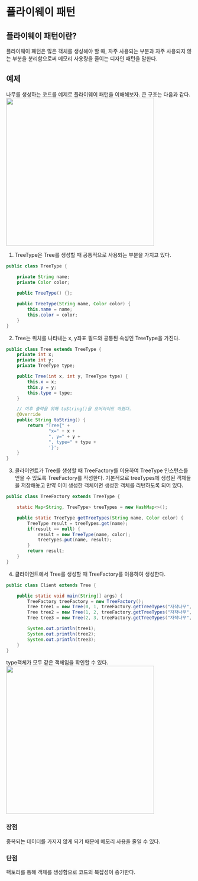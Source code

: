 # 플라이웨이 패턴

## 플라이웨이 패턴이란?
플라이웨이 패턴은 많은 객체를 생성해야 할 때, 자주 사용되는 부분과 자주 사용되지 않는 부분을 분리함으로써 메모리 사용량을 줄이는 디자인 패턴을 말한다.

## 예제
나무를 생성하는 코드를 예제로 플라이웨이 패턴을 이해해보자. 큰 구조는 다음과 같다.
<img src="./images/flyweight/flyweight.png" width="400">

1. TreeType은 Tree를 생성할 때 공통적으로 사용되는 부분을 가지고 있다. 
~~~java
public class TreeType {

    private String name;
    private Color color;
    
    public TreeType() {};

    public TreeType(String name, Color color) {
        this.name = name;
        this.color = color;
    }
}
~~~

2. Tree는 위치를 나타내는 x, y좌표 필드와 공통된 속성인 TreeType을 가진다. 
~~~java
public class Tree extends TreeType {
    private int x;
    private int y;
    private TreeType type;

    public Tree(int x, int y, TreeType type) {
        this.x = x;
        this.y = y;
        this.type = type;
    }

    // 이후 출력을 위해 toString()을 오버라이드 하였다.
    @Override
    public String toString() {
        return "Tree{" +
                "x=" + x +
                ", y=" + y +
                ", type=" + type +
                '}';
    }
}
~~~

3. 클라이언트가 Tree를 생성할 때 TreeFactory를 이용하여 TreeType 인스턴스를 얻을 수 있도록 TreeFactory를 작성한다.
기본적으로 treeTypes에 생성된 객체들을 저장해놓고 만약 이미 생성한 객체이면 생성한 객체를 리턴하도록 되어 있다.
~~~java
public class TreeFactory extends TreeType {

    static Map<String, TreeType> treeTypes = new HashMap<>();

    public static TreeType getTreeTypes(String name, Color color) {
        TreeType result = treeTypes.get(name);
        if(result == null) {
            result = new TreeType(name, color);
            treeTypes.put(name, result);
        }
        return result;
    }
}
~~~

4. 클라이언트에서 Tree를 생성할 때 TreeFactory를 이용하여 생성한다.
~~~java
public class Client extends Tree {

    public static void main(String[] args) {
        TreeFactory treeFactory = new TreeFactory();
        Tree tree1 = new Tree(0, 1, treeFactory.getTreeTypes("자작나무", new Color(10, 10, 10)));
        Tree tree2 = new Tree(1, 2, treeFactory.getTreeTypes("자작나무", new Color(10, 10, 10)));
        Tree tree3 = new Tree(2, 3, treeFactory.getTreeTypes("자작나무", new Color(10, 10, 10)));

        System.out.println(tree1);
        System.out.println(tree2);
        System.out.println(tree3);
    }
}
~~~

type객체가 모두 같은 객체임을 확인할 수 있다. <br>
<img src="./images/flyweight/flyweight_result.png" width="400">

### 장점
중복되는 데이터를 가지지 않게 되기 때문에 메모리 사용을 줄일 수 있다.

### 단점
팩토리를 통해 객체를 생성함으로 코드의 복잡성이 증가한다.

